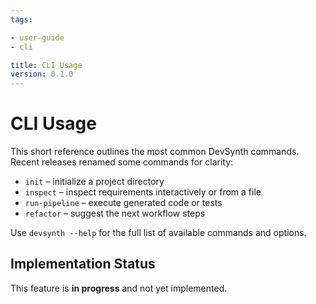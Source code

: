 ```yaml
---
tags:

- user-guide
- cli

title: CLI Usage
version: 0.1.0
---
```


# CLI Usage

This short reference outlines the most common DevSynth commands. Recent releases renamed some commands for clarity:

- `init` – initialize a project directory
- `inspect` – inspect requirements interactively or from a file
- `run-pipeline` – execute generated code or tests
- `refactor` – suggest the next workflow steps


Use `devsynth --help` for the full list of available commands and options.
## Implementation Status

This feature is **in progress** and not yet implemented.
